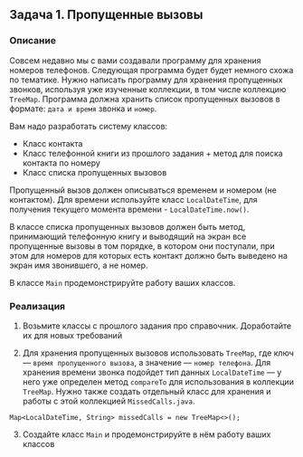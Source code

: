
## Задача 1. Пропущенные вызовы

### Описание
Совсем недавно мы с вами создавали программу для хранения номеров телефонов. Следующая программа будет
будет немного схожа по тематике. Нужно написать программу для хранения пропущенных звонков, используя
уже изученные коллекции, в том числе коллекцию `TreeMap`. Программа должна хранить список пропущенных вызовов в формате:
`дата и время` звонка и `номер`.

Вам надо разработать систему классов:
* Класс контакта
* Класс телефонной книги из прошлого задания + метод для поиска контакта по номеру
* Класс списка пропущенных вызовов

Пропущенный вызов должен описываться временем и номером (не контактом). Для времени используйте класс `LocalDateTime`, для получения текущего момента времени - `LocalDateTime.now()`. 

В классе списка пропущенных вызовов должен быть метод, принимающий телефонную книгу и выводящий на экран все пропущенные вызовы в том порядке, в котором они поступали, при этом для номеров для которых есть контакт должно быть выведено на экран имя звонившего, а не номер.

В классе `Main` продемонстрируйте работу ваших классов.

### Реализация

1. Возьмите классы с прошлого задания про справочник. Доработайте их для новых требований

2. Для хранения пропущенных вызовов использовать `TreeMap`, где ключ — `время пропущенного вызова`,
а значение — `номер телефона`. Для хранения времени звонка подойдет тип данных `LocalDateTime` — у него уже
определен метод `compareTo` для использования в коллекции `TreeMap`. Нужно также создать отдельный класс для
хранения и работы с этой коллекцией `MissedCalls.java`.

```
Map<LocalDateTime, String> missedCalls = new TreeMap<>();
```

3. Создайте класс `Main` и продемонстрируйте в нём работу ваших классов
